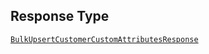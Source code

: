 ## Response Type

[`BulkUpsertCustomerCustomAttributesResponse`](../../doc/models/bulk-upsert-customer-custom-attributes-response.md)
